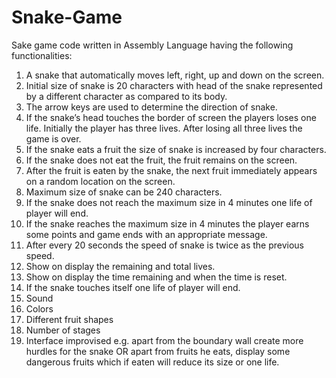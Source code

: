 # Snake-Game
Sake game code written in Assembly Language having the following functionalities:

1.	A snake that automatically moves left, right, up and down on the screen.
2.	Initial size of snake is 20 characters with head of the snake represented by a different character as compared to its body.
3.	The arrow keys are used to determine the direction of snake.
4.	If the snake’s head touches the border of screen the players loses one life. Initially the player has three lives. After losing all three lives the game is over.
5.	If the snake eats a fruit the size of snake is increased by four characters. 
6.	If the snake does not eat the fruit, the fruit remains on the screen.
7.	After the fruit is eaten by the snake, the next fruit immediately appears on a random location on the screen.
8.	Maximum size of snake can be 240 characters.
9.	If the snake does not reach the maximum size in 4 minutes one life of player will end.
10.	If the snake reaches the maximum size in 4 minutes the player earns some points and game ends with an appropriate message.
11.	After every 20 seconds the speed of snake is twice as the previous speed.
12.	Show on display the remaining and total lives.
13.	Show on display the time remaining and when the time is reset. 
14.	If the snake touches itself one life of player will end.
15.	Sound
16.	Colors
17.	Different fruit shapes
18.	Number of stages
19.	Interface improvised e.g. apart from the boundary wall create more hurdles for the snake OR apart from fruits he eats, display some dangerous fruits which if eaten will reduce its size or one life.
